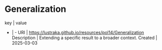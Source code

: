 # Generalization

key | value
- | -
URI | https://lustraka.github.io/resources/pol14/Generalization
Description | Extending a specific result to a broader context.
Created | 2025-03-03

